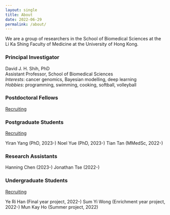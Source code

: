 ```yaml
---
layout: single
title: About
date: 2022-06-29
permalink: /about/
---
```


We are a group of researchers in the School of Biomedical Sciences at the
Li Ka Shing Faculty of Medicine at the University of Hong Kong.

### Principal Investigator

David J. H. Shih, PhD  
Assistant Professor, School of Biomedical Sciences  
*Interests*: cancer genomics, Bayesian modelling, deep learning  
*Hobbies*: programming, swimming, cooking, softball, volleyball

### Postdoctoral Fellows

[Recruiting](/join/postdoc/)

### Postgraduate Students

[Recruiting](/join/postgrad/)

Yiran Yang (PhD, 2023-)
Noel Yue (PhD, 2023-)
Tian Tan (MMedSc, 2022-)

### Research Assistants

Hanning Chen (2023-)
Jonathan Tse (2022-)

### Undergraduate Students

[Recruiting](/join/undergrad/)

Ye Ri Han (Final year project, 2022-)
Sum Yi Wong (Enrichment year project, 2022-)
Mun Kay Ho (Summer project, 2022)

